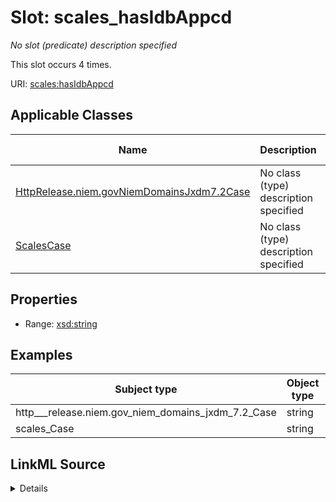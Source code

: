 

# Slot: scales_hasIdbAppcd


_No slot (predicate) description specified_






This slot occurs 4 times.


URI: [scales:hasIdbAppcd](http://schemas.scales-okn.org/rdf/scales#hasIdbAppcd)



<!-- no inheritance hierarchy -->





## Applicable Classes

| Name | Description | Modifies Slot |
| --- | --- | --- |
| [HttpRelease.niem.govNiemDomainsJxdm7.2Case](../classes/HttpRelease.niem.govNiemDomainsJxdm7.2Case.md) | No class (type) description specified |  yes  |
| [ScalesCase](../classes/ScalesCase.md) | No class (type) description specified |  yes  |







## Properties

* Range: [xsd:string](http://www.w3.org/2001/XMLSchema#string)






## Examples

| Subject type | Object type | Example subject | Example object | Occurrences |
| --- | --- | --- | --- | --- |
| http___release.niem.gov_niem_domains_jxdm_7.2_Case | string | scales:/CaseCriminal | -8 | 4 |
| scales_Case | string | scales:/CaseCriminal | -8 | 4 |




## LinkML Source

<details>

```yaml
name: scales_hasIdbAppcd
annotations:
  count:
    tag: count
    value: 4
description: No slot (predicate) description specified
examples:
- object:
    example_object: '-8'
    example_object_type: string
    example_predicate: scales:hasIdbAppcd
    example_subject: scales:/CaseCriminal
    example_subject_type: http___release.niem.gov_niem_domains_jxdm_7.2_Case
- object:
    example_object: '-8'
    example_object_type: string
    example_predicate: scales:hasIdbAppcd
    example_subject: scales:/CaseCriminal
    example_subject_type: scales_Case
from_schema: scales-kg
rank: 1000
slot_uri: scales:hasIdbAppcd
alias: scales_hasIdbAppcd
domain_of:
- http___release.niem.gov_niem_domains_jxdm_7.2_Case
- scales_Case
range: string

```
</details>